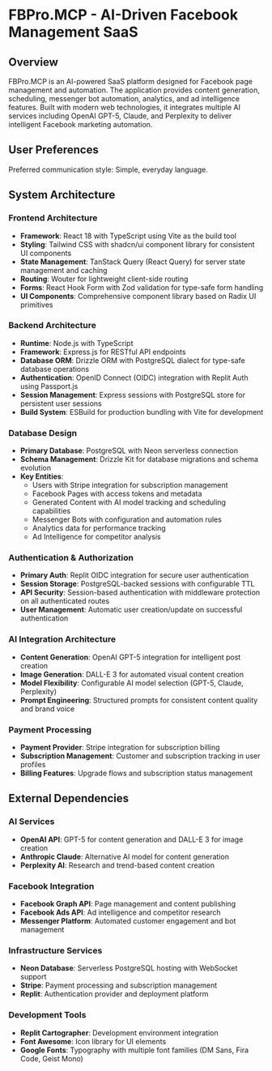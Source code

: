 # FBPro.MCP - AI-Driven Facebook Management SaaS

## Overview

FBPro.MCP is an AI-powered SaaS platform designed for Facebook page management and automation. The application provides content generation, scheduling, messenger bot automation, analytics, and ad intelligence features. Built with modern web technologies, it integrates multiple AI services including OpenAI GPT-5, Claude, and Perplexity to deliver intelligent Facebook marketing automation.

## User Preferences

Preferred communication style: Simple, everyday language.

## System Architecture

### Frontend Architecture
- **Framework**: React 18 with TypeScript using Vite as the build tool
- **Styling**: Tailwind CSS with shadcn/ui component library for consistent UI components
- **State Management**: TanStack Query (React Query) for server state management and caching
- **Routing**: Wouter for lightweight client-side routing
- **Forms**: React Hook Form with Zod validation for type-safe form handling
- **UI Components**: Comprehensive component library based on Radix UI primitives

### Backend Architecture
- **Runtime**: Node.js with TypeScript
- **Framework**: Express.js for RESTful API endpoints
- **Database ORM**: Drizzle ORM with PostgreSQL dialect for type-safe database operations
- **Authentication**: OpenID Connect (OIDC) integration with Replit Auth using Passport.js
- **Session Management**: Express sessions with PostgreSQL store for persistent user sessions
- **Build System**: ESBuild for production bundling with Vite for development

### Database Design
- **Primary Database**: PostgreSQL with Neon serverless connection
- **Schema Management**: Drizzle Kit for database migrations and schema evolution
- **Key Entities**:
  - Users with Stripe integration for subscription management
  - Facebook Pages with access tokens and metadata
  - Generated Content with AI model tracking and scheduling capabilities
  - Messenger Bots with configuration and automation rules
  - Analytics data for performance tracking
  - Ad Intelligence for competitor analysis

### Authentication & Authorization
- **Primary Auth**: Replit OIDC integration for secure user authentication
- **Session Storage**: PostgreSQL-backed sessions with configurable TTL
- **API Security**: Session-based authentication with middleware protection on all authenticated routes
- **User Management**: Automatic user creation/update on successful authentication

### AI Integration Architecture
- **Content Generation**: OpenAI GPT-5 integration for intelligent post creation
- **Image Generation**: DALL-E 3 for automated visual content creation
- **Model Flexibility**: Configurable AI model selection (GPT-5, Claude, Perplexity)
- **Prompt Engineering**: Structured prompts for consistent content quality and brand voice

### Payment Processing
- **Payment Provider**: Stripe integration for subscription billing
- **Subscription Management**: Customer and subscription tracking in user profiles
- **Billing Features**: Upgrade flows and subscription status management

## External Dependencies

### AI Services
- **OpenAI API**: GPT-5 for content generation and DALL-E 3 for image creation
- **Anthropic Claude**: Alternative AI model for content generation
- **Perplexity AI**: Research and trend-based content creation

### Facebook Integration
- **Facebook Graph API**: Page management and content publishing
- **Facebook Ads API**: Ad intelligence and competitor research
- **Messenger Platform**: Automated customer engagement and bot management

### Infrastructure Services
- **Neon Database**: Serverless PostgreSQL hosting with WebSocket support
- **Stripe**: Payment processing and subscription management
- **Replit**: Authentication provider and deployment platform

### Development Tools
- **Replit Cartographer**: Development environment integration
- **Font Awesome**: Icon library for UI elements
- **Google Fonts**: Typography with multiple font families (DM Sans, Fira Code, Geist Mono)